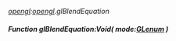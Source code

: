 _[opengl](../../modules/opengl/opengl-module.md):[opengl](../../modules/opengl/opengl-module.md).glBlendEquation_
##### Function glBlendEquation:Void( mode:[GLenum](../../modules/opengl/opengl-glenum.md) )
